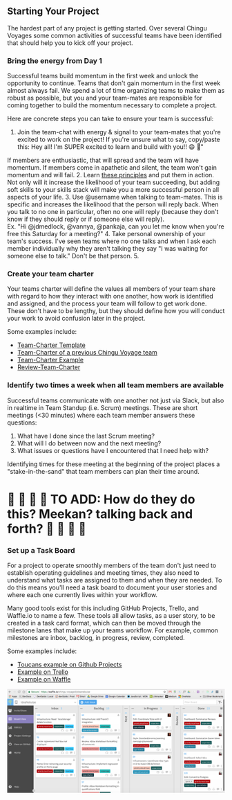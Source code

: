 ## Starting Your Project
The hardest part of any project is getting started. Over several Chingu Voyages some common activities of successful teams have been identified that should help you to kick off your project. 

### Bring the energy from Day 1
Successful teams build momentum in the first week and unlock the opportunity to continue. Teams that don't gain momentum in the first week almost always fail. We spend a lot of time organizing teams to make them as robust as possible, but you and your team-mates are responsible for coming together to build the momentum necessary to complete a project. 

Here are concrete steps you can take to ensure your team is successful: 
1. Join the team-chat with energy & signal to your team-mates that you're excited to work on the project! If you're unsure what to say, copy/paste this: Hey all! I'm SUPER excited to learn and build with you!! 😄 🚀"

If members are enthusiastic, that will spread and the team will have momentum. If members come in apathetic and silent, the team won't gain momentum and will fail. 
2.  Learn [these principles](https://medium.com/chingu/30-ways-to-level-up-your-skills-stack-carnegies-wisdom-remix-4c532aabd0c0) and put them in action. Not only will it increase the likelihood of your team succeeding, but adding soft skills to your skills stack will make you a more successful person in all aspects of your life. 
3. Use @username when talking to team-mates. This is specific and increases the likelihood that the person will reply back. When you talk to no one in particular, often no one will reply (because they don't know if they should reply or if someone else will reply).  
Ex. "Hi @jdmedlock, @vannya, @pankaja, can you let me know when you're free this Saturday for a meeting?" 
4. Take personal ownership of your team's success. I've seen teams where no one talks and when I ask each member individually why they aren't talking they say "I was waiting for someone else to talk." Don't be that person. 
5. 

### Create your team charter
Your teams charter will define the values all members of your team share with regard to how they interact with one another, how work is identified and assigned, and the process your team will follow to get work done. These don't have to be lengthy, but they should define how you will conduct your work to avoid confusion later in the project. 

Some examples include:

- [Team-Charter Template](https://moorepants.github.io/eme185/pages/team-charter-template.html)
- [Team-Charter of a previous Chingu Voyage team](https://github.com/chingu-voyage3/toucans-06/wiki/Code-Standards,-Process,-Visions,-and-Goals)
- [Team-Charter Example](https://github.com/krismy93/SoftwareEngineering/wiki/Team-Charter)
- [Review-Team-Charter](https://github.com/gregorbj/VisionEval/wiki/Review-Team-Charter)


### Identify two times a week when all team members are available
Successful teams communicate with one another not just via Slack, but also in realtime in Team Standup (i.e. Scrum) meetings. These are short meetings (<30 minutes) where each team member answers these questions:

1. What have I done since the last Scrum meeting?
2. What will I do between now and the next meeting?
3. What issues or questions have I encountered that I need help with?

Identifying times for these meeting at the beginning of the project places a "stake-in-the-sand" that team members can plan their time around.

# 💯 💯 💯 💯 TO ADD: How do they do this? Meekan? talking back and forth? 💯 💯 💯 💯 

### Set up a Task Board
For a project to operate smoothly members of the team don't just need to establish operating guidelines and meeting times, they also need to understand what tasks are assigned to them and when they are needed. To do this means you'll need a task board to document your user stories and where each one currently lives within your workflow. 

Many good tools exist for this including GitHub Projects, Trello, and Waffle.io to name a few. These tools all allow tasks, as a user story, to be created in a task card format, which can then be moved through the milestone lanes that make up your teams workflow. For example, common milestones are inbox, backlog, in progress, review, completed. 

Some examples include:

- [Toucans example on Github Projects](https://github.com/chingu-voyage3/toucans-06/projects/1)
- [Example on Trello](#)
- [Example on Waffle](#)

![](https://github.com/Chingu-cohorts/voyage-wiki/blob/development/images/Example%20Task%20Board.png)
